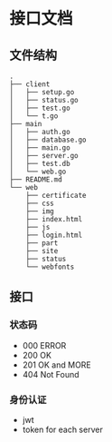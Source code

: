 # 接口文档

## 文件结构

```
.
├── client
│   ├── setup.go
│   ├── status.go
│   ├── test.go
│   └── t.go
├── main
│   ├── auth.go
│   ├── database.go
│   ├── main.go
│   ├── server.go
│   ├── test.db
│   └── web.go
├── README.md
└── web
    ├── certificate
    ├── css
    ├── img
    ├── index.html
    ├── js
    ├── login.html
    ├── part
    ├── site
    ├── status
    └── webfonts

```

## 接口

### 状态码

- 000 ERROR
- 200 OK
- 201 OK and MORE
- 404 Not Found

### 身份认证

- jwt
- token for each server
